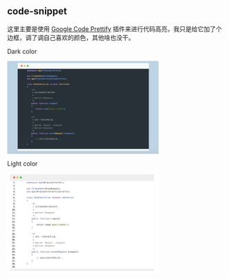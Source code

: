 ## code-snippet

这里主要是使用 [Google Code Prettify](#https://github.com/google/code-prettify) 插件来进行代码高亮，我只是给它加了个边框，调了调自己喜欢的颜色，其他啥也没干。

<p>Dark color</p>
<img src="https://github.com/emanci/code-snippet/blob/master/dark.png?raw=true" width = "350" align=center />

<p>Light color</p>
<img src="https://github.com/emanci/code-snippet/blob/master/light.png?raw=true" width = "350" align=center />

